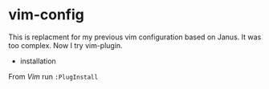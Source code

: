 # vim-config
This is replacment for my previous vim configuration based on Janus. It was too complex. Now I try vim-plugin.

* installation

From *Vim* run `:PlugInstall`

